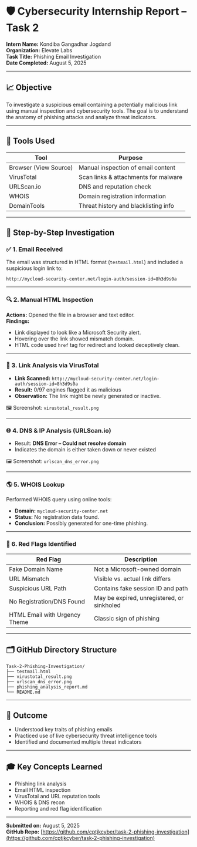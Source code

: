 # 🛡️ Cybersecurity Internship Report – Task 2

**Intern Name:** Kondiba Gangadhar Jogdand  
**Organization:** Elevate Labs  
**Task Title:** Phishing Email Investigation  
**Date Completed:** August 5, 2025  

---

## 📈 Objective

To investigate a suspicious email containing a potentially malicious link using manual inspection and cybersecurity tools. The goal is to understand the anatomy of phishing attacks and analyze threat indicators.

---

## 🔧 Tools Used

| Tool         | Purpose                              |
| ------------ | ------------------------------------ |
| Browser (View Source) | Manual inspection of email content |
| VirusTotal   | Scan links & attachments for malware |
| URLScan.io   | DNS and reputation check             |
| WHOIS        | Domain registration information      |
| DomainTools  | Threat history and blacklisting info |

---

## 📨 Step-by-Step Investigation

### ✅ 1. Email Received

The email was structured in HTML format (`testmail.html`) and included a suspicious login link to:

```
http://mycloud-security-center.net/login-auth/session-id=8h3d9s0a
```

---

### 🔍 2. Manual HTML Inspection

**Actions:** Opened the file in a browser and text editor.  
**Findings:**

- Link displayed to look like a Microsoft Security alert.
- Hovering over the link showed mismatch domain.
- HTML code used `href` tag for redirect and looked deceptively clean.

---

### 🛑 3. Link Analysis via VirusTotal

- **Link Scanned:** `http://mycloud-security-center.net/login-auth/session-id=8h3d9s0a`
- **Result:** 0/97 engines flagged it as malicious
- **Observation:** The link might be newly generated or inactive.

🖼 Screenshot: `virustotal_result.png`

---

### 🌐 4. DNS & IP Analysis (URLScan.io)

- Result: **DNS Error – Could not resolve domain**
- Indicates the domain is either taken down or never existed

🖼 Screenshot: `urlscan_dns_error.png`

---

### 🌎 5. WHOIS Lookup

Performed WHOIS query using online tools:

- **Domain:** `mycloud-security-center.net`
- **Status:** No registration data found.
- **Conclusion:** Possibly generated for one-time phishing.

---

### 🧠 6. Red Flags Identified

| Red Flag                        | Description                                      |
| ------------------------------ | ------------------------------------------------ |
| Fake Domain Name               | Not a Microsoft-owned domain                     |
| URL Mismatch                   | Visible vs. actual link differs                  |
| Suspicious URL Path            | Contains fake session ID and path                |
| No Registration/DNS Found      | May be expired, unregistered, or sinkholed       |
| HTML Email with Urgency Theme  | Classic sign of phishing                         |

---

## 🗂 GitHub Directory Structure

```
Task-2-Phishing-Investigation/
├── testmail.html
├── virustotal_result.png
├── urlscan_dns_error.png
├── phishing_analysis_report.md
└── README.md
```

---

## 🧾 Outcome

- Understood key traits of phishing emails
- Practiced use of live cybersecurity threat intelligence tools
- Identified and documented multiple threat indicators

---

## 🎓 Key Concepts Learned

- Phishing link analysis
- Email HTML inspection
- VirusTotal and URL reputation tools
- WHOIS & DNS recon
- Reporting and red flag identification

---

**Submitted on:** August 5, 2025  
**GitHub Repo:** [https://github.com/cptjkcyber/task-2-phishing-investigation](https://github.com/cptjkcyber/task-2-phishing-investigation)